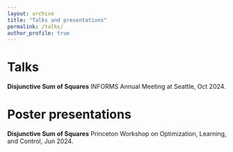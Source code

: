 ```yaml
---
layout: archive
title: "Talks and presentations"
permalink: /talks/
author_profile: true
---
```


Talks
=====
**Disjunctive Sum of Squares**
INFORMS Annual Meeting at Seattle, Oct 2024.


Poster presentations
=====
**Disjunctive Sum of Squares**
Princeton Workshop on Optimization, Learning, and Control, Jun 2024.

<!--{% if site.talkmap_link == true %}

<p style="text-decoration:underline;"><a href="/talkmap.html">See a map of all the places I've given a talk!</a></p>

{% endif %}

{% for post in site.talks reversed %}
  {% include archive-single-talk.html %}
{% endfor %} -->
